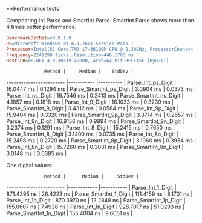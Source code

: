 **Performance tests

Compoaring Int.Parse and SmartInt.Parse.
SmartInt.Parse shows more than 4 times better performance.


```ini
BenchmarkDotNet=v0.9.1.0
OS=Microsoft Windows NT 6.1.7601 Service Pack 1
Processor=Intel(R) Core(TM) i7-3610QM CPU @ 2.30GHz, ProcessorCount=4
Frequency=2241298 ticks, Resolution=446.1700 ns
HostCLR=MS.NET 4.0.30319.42000, Arch=64-bit RELEASE [RyuJIT]

```
                  Method |     Median |    StdDev |
------------------------ |----------- |---------- |
      Parse_Int_ps_Digit | 16.0447 ms | 0.1294 ms |
 Parse_SmartInt_ps_Digit |  3.0904 ms | 0.0373 ms |
      Parse_Int_ns_Digit | 16.7546 ms | 0.2413 ms |
 Parse_SmartInt_ns_Digit |  4.1857 ms | 0.1818 ms |
       Parse_Int_9_Digit | 16.1033 ms | 0.3239 ms |
  Parse_SmartInt_9_Digit |  3.4312 ms | 0.0584 ms |
      Parse_Int_9p_Digit | 15.9404 ms | 0.3320 ms |
 Parse_SmartInt_9p_Digit |  3.3714 ms | 0.2657 ms |
      Parse_Int_9n_Digit | 16.9156 ms | 0.9994 ms |
 Parse_SmartInt_9n_Digit |  3.2374 ms | 0.1291 ms |
       Parse_Int_8_Digit | 15.2415 ms | 0.7650 ms |
  Parse_SmartInt_8_Digit |  3.1400 ms | 0.0735 ms |
      Parse_Int_8p_Digit | 15.2498 ms | 0.2720 ms |
 Parse_SmartInt_8p_Digit |  3.1960 ms | 0.3934 ms |
      Parse_Int_8n_Digit | 15.7260 ms | 0.3031 ms |
 Parse_SmartInt_8n_Digit |  3.0148 ms | 0.0385 ms |


One digital values:

                  Method |      Median |     StdDev |
------------------------ |------------ |----------- |
       Parse_Int_1_Digit | 871.4395 ns | 26.4223 ns |
  Parse_SmartInt_1_Digit | 111.4159 ns |  8.1701 ns |
      Parse_Int_1p_Digit | 870.3970 ns | 12.2848 ns |
 Parse_SmartInt_1p_Digit | 155.0607 ns |  7.4938 ns |
      Parse_Int_1n_Digit | 928.7017 ns | 51.0293 ns |
 Parse_SmartInt_1n_Digit | 155.4004 ns |  9.6051 ns |


